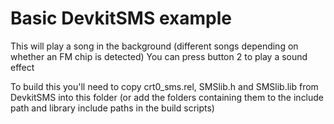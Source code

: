 # Basic DevkitSMS example
This will play a song in the background (different songs depending on whether an FM chip is detected)
You can press button 2 to play a sound effect

To build this you'll need to copy crt0_sms.rel, SMSlib.h and SMSlib.lib from DevkitSMS into this folder (or add the folders containing them to the include path and library include paths in the build scripts)